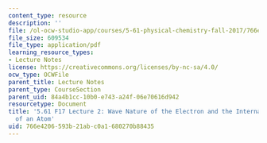 ```yaml
---
content_type: resource
description: ''
file: /ol-ocw-studio-app/courses/5-61-physical-chemistry-fall-2017/766e4206593b21abc0a1680270b88435_MIT5_61F17_lec2.pdf
file_size: 609534
file_type: application/pdf
learning_resource_types:
- Lecture Notes
license: https://creativecommons.org/licenses/by-nc-sa/4.0/
ocw_type: OCWFile
parent_title: Lecture Notes
parent_type: CourseSection
parent_uid: 84a4b1cc-10b0-e743-a24f-06e70616d942
resourcetype: Document
title: '5.61 F17 Lecture 2: Wave Nature of the Electron and the Internal Structure
  of an Atom'
uid: 766e4206-593b-21ab-c0a1-680270b88435
---
```

